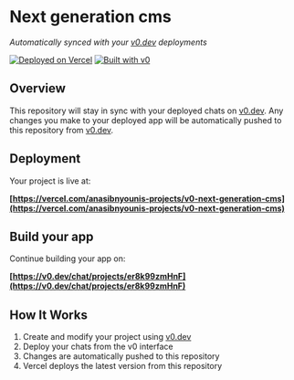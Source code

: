 # Next generation cms

*Automatically synced with your [v0.dev](https://v0.dev) deployments*

[![Deployed on Vercel](https://img.shields.io/badge/Deployed%20on-Vercel-black?style=for-the-badge&logo=vercel)](https://vercel.com/anasibnyounis-projects/v0-next-generation-cms)
[![Built with v0](https://img.shields.io/badge/Built%20with-v0.dev-black?style=for-the-badge)](https://v0.dev/chat/projects/er8k99zmHnF)

## Overview

This repository will stay in sync with your deployed chats on [v0.dev](https://v0.dev).
Any changes you make to your deployed app will be automatically pushed to this repository from [v0.dev](https://v0.dev).

## Deployment

Your project is live at:

**[https://vercel.com/anasibnyounis-projects/v0-next-generation-cms](https://vercel.com/anasibnyounis-projects/v0-next-generation-cms)**

## Build your app

Continue building your app on:

**[https://v0.dev/chat/projects/er8k99zmHnF](https://v0.dev/chat/projects/er8k99zmHnF)**

## How It Works

1. Create and modify your project using [v0.dev](https://v0.dev)
2. Deploy your chats from the v0 interface
3. Changes are automatically pushed to this repository
4. Vercel deploys the latest version from this repository